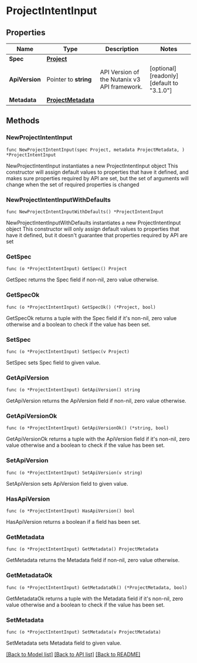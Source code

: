 # ProjectIntentInput

## Properties

Name | Type | Description | Notes
------------ | ------------- | ------------- | -------------
**Spec** | [**Project**](Project.md) |  | 
**ApiVersion** | Pointer to **string** | API Version of the Nutanix v3 API framework. | [optional] [readonly] [default to "3.1.0"]
**Metadata** | [**ProjectMetadata**](ProjectMetadata.md) |  | 

## Methods

### NewProjectIntentInput

`func NewProjectIntentInput(spec Project, metadata ProjectMetadata, ) *ProjectIntentInput`

NewProjectIntentInput instantiates a new ProjectIntentInput object
This constructor will assign default values to properties that have it defined,
and makes sure properties required by API are set, but the set of arguments
will change when the set of required properties is changed

### NewProjectIntentInputWithDefaults

`func NewProjectIntentInputWithDefaults() *ProjectIntentInput`

NewProjectIntentInputWithDefaults instantiates a new ProjectIntentInput object
This constructor will only assign default values to properties that have it defined,
but it doesn't guarantee that properties required by API are set

### GetSpec

`func (o *ProjectIntentInput) GetSpec() Project`

GetSpec returns the Spec field if non-nil, zero value otherwise.

### GetSpecOk

`func (o *ProjectIntentInput) GetSpecOk() (*Project, bool)`

GetSpecOk returns a tuple with the Spec field if it's non-nil, zero value otherwise
and a boolean to check if the value has been set.

### SetSpec

`func (o *ProjectIntentInput) SetSpec(v Project)`

SetSpec sets Spec field to given value.


### GetApiVersion

`func (o *ProjectIntentInput) GetApiVersion() string`

GetApiVersion returns the ApiVersion field if non-nil, zero value otherwise.

### GetApiVersionOk

`func (o *ProjectIntentInput) GetApiVersionOk() (*string, bool)`

GetApiVersionOk returns a tuple with the ApiVersion field if it's non-nil, zero value otherwise
and a boolean to check if the value has been set.

### SetApiVersion

`func (o *ProjectIntentInput) SetApiVersion(v string)`

SetApiVersion sets ApiVersion field to given value.

### HasApiVersion

`func (o *ProjectIntentInput) HasApiVersion() bool`

HasApiVersion returns a boolean if a field has been set.

### GetMetadata

`func (o *ProjectIntentInput) GetMetadata() ProjectMetadata`

GetMetadata returns the Metadata field if non-nil, zero value otherwise.

### GetMetadataOk

`func (o *ProjectIntentInput) GetMetadataOk() (*ProjectMetadata, bool)`

GetMetadataOk returns a tuple with the Metadata field if it's non-nil, zero value otherwise
and a boolean to check if the value has been set.

### SetMetadata

`func (o *ProjectIntentInput) SetMetadata(v ProjectMetadata)`

SetMetadata sets Metadata field to given value.



[[Back to Model list]](../README.md#documentation-for-models) [[Back to API list]](../README.md#documentation-for-api-endpoints) [[Back to README]](../README.md)


